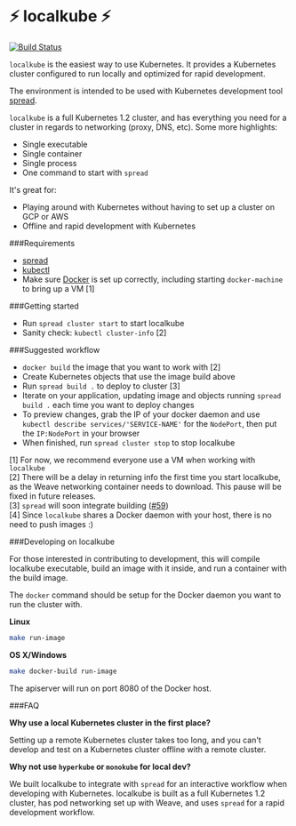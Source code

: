 # ⚡ localkube ⚡ 
[![Build Status](https://travis-ci.org/redspread/localkube.svg?branch=master)](https://travis-ci.org/redspread/localkube)

`localkube` is the easiest way to use Kubernetes. It provides a Kubernetes cluster configured to run locally and optimized for rapid development. 

The environment is intended to be used with Kubernetes development tool [spread](https://github.com/redspread/spread). 

`localkube` is a full Kubernetes 1.2 cluster, and has everything you need for a cluster in regards to networking (proxy, DNS, etc). Some more highlights:
- Single executable
- Single container
- Single process
- One command to start with `spread`

It's great for:

- Playing around with Kubernetes without having to set up a cluster on GCP or AWS
- Offline and rapid development with Kubernetes

###Requirements
- [spread](https://github.com/redspread/spread#installation)
- [kubectl](https://cloud.google.com/container-engine/docs/before-you-begin#install_kubectl)
- Make sure [Docker](https://docs.docker.com/mac/) is set up correctly, including starting `docker-machine` to bring up a VM [1]

###Getting started

- Run `spread cluster start` to start localkube
- Sanity check: `kubectl cluster-info` [2]

###Suggested workflow
- `docker build` the image that you want to work with [2]
- Create Kubernetes objects that use the image build above
- Run `spread build .` to deploy to cluster [3]
- Iterate on your application, updating image and objects running `spread build .` each time you want to deploy changes
- To preview changes, grab the IP of your docker daemon and use `kubectl describe services/'SERVICE-NAME'` for the `NodePort`, then put the `IP:NodePort` in your browser
- When finished, run `spread cluster stop` to stop localkube

[1] For now, we recommend everyone use a VM when working with `localkube`  
[2] There will be a delay in returning info the first time you start localkube, as the Weave networking container needs to download. This pause will be fixed in future releases.  
[3] `spread` will soon integrate building ([#59](https://github.com/redspread/spread/issues/59))    
[4] Since `localkube` shares a Docker daemon with your host, there is no need to push images :)

###Developing on localkube

For those interested in contributing to development, this will compile localkube executable, build an image with it inside, and run a container with the build image.

The `docker` command should be setup for the Docker daemon you want to run the cluster with.

**Linux**
```bash
make run-image
```

**OS X/Windows**
```bash
make docker-build run-image
```

The apiserver will run on port 8080 of the Docker host.

###FAQ

**Why use a local Kubernetes cluster in the first place?**

Setting up a remote Kubernetes cluster takes too long, and you can't develop and test on a Kubernetes cluster offline with a remote cluster.

**Why not use `hyperkube` or `monokube` for local dev?**

We built localkube to integrate with `spread` for an interactive workflow when developing with Kubernetes. localkube is built as a full Kubernetes 1.2 cluster, has pod networking set up with Weave, and uses `spread` for a rapid development workflow.
